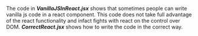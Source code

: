 The code in ***VanillaJSInReact.jsx*** shows that sometimes people can write vanilla js code in a react component. This code does not take full advantage of the react functionality and infact fights with react on the control over DOM. ***CorrectReact.jsx*** shows how to write the code in the correct way.